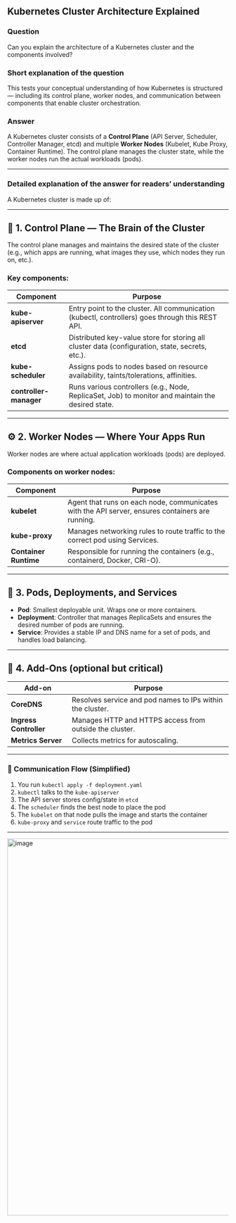 ## Kubernetes Cluster Architecture Explained

### Question  
Can you explain the architecture of a Kubernetes cluster and the components involved?

### Short explanation of the question  
This tests your conceptual understanding of how Kubernetes is structured — including its control plane, worker nodes, and communication between components that enable cluster orchestration.

### Answer  
A Kubernetes cluster consists of a **Control Plane** (API Server, Scheduler, Controller Manager, etcd) and multiple **Worker Nodes** (Kubelet, Kube Proxy, Container Runtime). The control plane manages the cluster state, while the worker nodes run the actual workloads (pods).

---

### Detailed explanation of the answer for readers’ understanding

A Kubernetes cluster is made up of:

---

## 🧠 1. **Control Plane** — The Brain of the Cluster

The control plane manages and maintains the desired state of the cluster (e.g., which apps are running, what images they use, which nodes they run on, etc.).

### Key components:

| Component          | Purpose |
|-------------------|---------|
| **kube-apiserver** | Entry point to the cluster. All communication (kubectl, controllers) goes through this REST API. |
| **etcd**           | Distributed key-value store for storing all cluster data (configuration, state, secrets, etc.). |
| **kube-scheduler** | Assigns pods to nodes based on resource availability, taints/tolerations, affinities. |
| **controller-manager** | Runs various controllers (e.g., Node, ReplicaSet, Job) to monitor and maintain the desired state. |

---

## ⚙️ 2. **Worker Nodes** — Where Your Apps Run

Worker nodes are where actual application workloads (pods) are deployed.

### Components on worker nodes:

| Component        | Purpose |
|------------------|---------|
| **kubelet**      | Agent that runs on each node, communicates with the API server, ensures containers are running. |
| **kube-proxy**   | Manages networking rules to route traffic to the correct pod using Services. |
| **Container Runtime** | Responsible for running the containers (e.g., containerd, Docker, CRI-O). |

---

## 🔄 3. **Pods, Deployments, and Services**

- **Pod**: Smallest deployable unit. Wraps one or more containers.
- **Deployment**: Controller that manages ReplicaSets and ensures the desired number of pods are running.
- **Service**: Provides a stable IP and DNS name for a set of pods, and handles load balancing.

---

## 🔐 4. **Add-Ons (optional but critical)**

| Add-on             | Purpose |
|--------------------|---------|
| **CoreDNS**        | Resolves service and pod names to IPs within the cluster. |
| **Ingress Controller** | Manages HTTP and HTTPS access from outside the cluster. |
| **Metrics Server** | Collects metrics for autoscaling. |

---

### 🔗 Communication Flow (Simplified)

1. You run `kubectl apply -f deployment.yaml`
2. `kubectl` talks to the `kube-apiserver`
3. The API server stores config/state in `etcd`
4. The `scheduler` finds the best node to place the pod
5. The `kubelet` on that node pulls the image and starts the container
6. `kube-proxy` and `service` route traffic to the pod

---
<img width="652" height="856" alt="image" src="https://github.com/user-attachments/assets/c5bcf497-3065-4582-9d71-544dc4a26315" />
